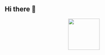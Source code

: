 ## Hi there 👋
<div id="header" align="center">
  <img src="[https://media.giphy.com/media/M9gbBd9nbDrOTu1Mqx/giphy.gif](https://gifdb.com/gif/irritated-cat-typing-on-keyboard-e0awoyntdi7c0clj.html)" width="100"/>
</div>
<!--
**Kiselyaka/Kiselyaka** is a ✨ _special_ ✨ repository because its `README.md` (this file) appears on your GitHub profile.

Here are some ideas to get you started:

- 🔭 I’m currently working on ...
- 🌱 I’m currently learning ...
- 👯 I’m looking to collaborate on ...
- 🤔 I’m looking for help with ...
- 💬 Ask me about ...
- 📫 How to reach me: ...
- 😄 Pronouns: ...
- ⚡ Fun fact: ...
-->
